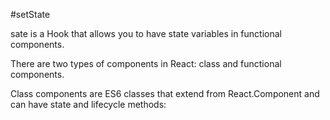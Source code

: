 #setState

sate is a Hook that allows you to have state variables in functional components.

There are two types of components in React: class and functional components.

Class components are ES6 classes that extend from React.Component and can have state and lifecycle methods:
